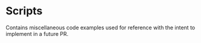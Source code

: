 # Scripts

Contains miscellaneous code examples used for reference with the intent to implement in a future PR.